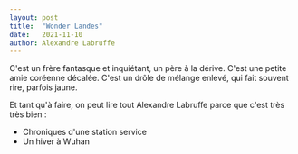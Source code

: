 ```yaml
---
layout: post
title:  "Wonder Landes"
date:   2021-11-10
author: Alexandre Labruffe
---
```

C'est un frère fantasque et inquiétant, un père à la dérive. C'est une petite amie coréenne décalée. C'est un drôle de mélange enlevé, qui fait souvent rire, parfois jaune.
<!--more-->

Et tant qu'à faire, on peut lire tout Alexandre Labruffe parce que c'est très très bien :

* Chroniques d'une station service
* Un hiver à Wuhan